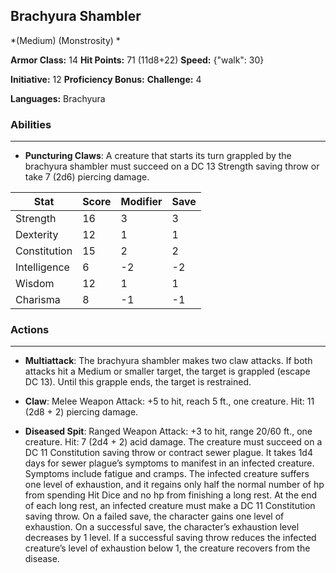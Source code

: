 ## Brachyura Shambler
*(Medium) (Monstrosity) *

**Armor Class:** 14
**Hit Points:** 71 (11d8+22)
**Speed:** {"walk": 30}

**Initiative:** 12
**Proficiency Bonus:**
**Challenge:** 4

**Languages:** Brachyura

### Abilities
 --- 
- **Puncturing Claws**: A creature that starts its turn grappled by the brachyura shambler must succeed on a DC 13 Strength saving throw or take 7 (2d6) piercing damage.



| Stat | Score | Modifier | Save |
| ---- | ---- | ---- | ---- |
| Strength | 16 | 3 | 3 |
| Dexterity | 12 | 1 | 1 |
| Constitution | 15 | 2 | 2 |
| Intelligence | 6 | -2 | -2 |
| Wisdom | 12 | 1 | 1 |
| Charisma | 8 | -1 | -1 |

### Actions
 --- 
- **Multiattack**: The brachyura shambler makes two claw attacks. If both attacks hit a Medium or smaller target, the target is grappled (escape DC 13). Until this grapple ends, the target is restrained.

- **Claw**: Melee Weapon Attack: +5 to hit, reach 5 ft., one creature. Hit: 11 (2d8 + 2) piercing damage.

- **Diseased Spit**: Ranged Weapon Attack: +3 to hit, range 20/60 ft., one creature. Hit: 7 (2d4 + 2) acid damage. The creature must succeed on a DC 11 Constitution saving throw or contract sewer plague. It takes 1d4 days for sewer plague’s symptoms to manifest in an infected creature. Symptoms include fatigue and cramps. The infected creature suffers one level of exhaustion, and it regains only half the normal number of hp from spending Hit Dice and no hp from finishing a long rest. At the end of each long rest, an infected creature must make a DC 11 Constitution saving throw. On a failed save, the character gains one level of exhaustion. On a successful save, the character’s exhaustion level decreases by 1 level. If a successful saving throw reduces the infected creature’s level of exhaustion below 1, the creature recovers from the disease.

